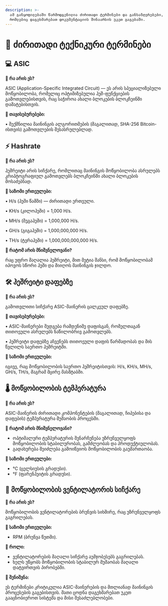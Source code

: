 ```yaml
---
description: >-
  ამ განყოფილებაში წარმოდგენილია ძირითადი ტერმინები და განსაზღვრებები, 
  რომლებიც დაგეხმარებათ დოკუმენტაციის შინაარსის უკეთ გაგებაში.
---
```


# 📘 ძირითადი ტექნიკური ტერმინები

## 💻 ASIC

**🔹 რა არის ეს?**

ASIC (Application-Specific Integrated Circuit) — ეს არის სპეციალიზებული მოწყობილობა, 
რომელიც ოპტიმიზებულია ჰეშ-ფუნქციების გამოთვლებისთვის, 
რაც საჭიროა ახალი ბლოკების ბლოკჩეინში დამატებისთვის.

**🔹 თავისებურებები:**

• შექმნილია მაინინგის ალგორითმების (მაგალითად, SHA-256 Bitcoin-ისთვის) 
  გამოთვლების შესასრულებლად.

## ⚡ Hashrate

**🔹 რა არის ეს?**

ჰეშრეიტი არის სიჩქარე, რომლითაც მაინინგის მოწყობილობა ასრულებს 
კრიპტოგრაფიულ გამოთვლებს ბლოკჩეინში ახალი ბლოკების მოსაძებნად.

**🔹 საზომი ერთეულები:**

• H/s (ჰეში წამში) — ძირითადი ერთეული.

• KH/s (კილოჰეში) = 1,000 H/s.

• MH/s (მეგაჰეში) = 1,000,000 H/s.

• GH/s (გიგაჰეში) = 1,000,000,000 H/s.

• TH/s (ტერაჰეში) = 1,000,000,000,000 H/s.

**🔹 რატომ არის მნიშვნელოვანი?**

რაც უფრო მაღალია ჰეშრეიტი, მით მეტია შანსი, რომ მოწყობილობამ იპოვოს 
სწორი ჰეში და მიიღოს მაინინგის ჯილდო.

## 🛠️ ჰეშრეიტი დაფებზე

**🔹 რა არის ეს?**

გამოთვლითი სიჩქარე ASIC-მაინერის ცალკეულ დაფებზე.

**🔹 თავისებურებები:**

• ASIC-მაინერები შედგება რამდენიმე დაფისგან, რომელთაგან თითოეული 
  ასრულებს ნაწილობრივ გამოთვლებს.

• ჰეშრეიტი დაფებზე აჩვენებს თითოეული დაფის წარმადობას და 
  მის წვლილს საერთო ჰეშრეიტში.

**🔹 საზომი ერთეულები:**

იგივე, რაც მოწყობილობის საერთო ჰეშრეიტისთვის: H/s, KH/s, MH/s, GH/s, TH/s, 
მაგრამ მცირე მასშტაბში.

## 🌡️ მოწყობილობის ტემპერატურა

**🔹 რა არის ეს?**

ASIC-მაინერის ძირითადი კომპონენტების (მაგალითად, ჩიპებისა და დაფების) 
ტემპერატურა მუშაობის პროცესში.

**🔹 რატომ არის მნიშვნელოვანი?**

* ოპტიმალური ტემპერატურის შენარჩუნება უზრუნველყოფს მოწყობილობის სტაბილურობას, 
  გამძლეობას და პროდუქტიულობას.
* გადახურება შეიძლება გამოიწვიოს მოწყობილობის გაუმართაობა.

**🔹 საზომი ერთეულები:**

* &#x20;°C (ცელსიუსის გრადუსი).
* &#x20;°F (ფარენჰეიტის გრადუსი).

## 🔄 მოწყობილობის ვენტილატორის სიჩქარე

**🔹 რა არის ეს?**

მოწყობილობის ვენტილატორების ბრუნვის სიხშირე, რაც უზრუნველყოფს გაგრილებას.

**🔹 საზომი ერთეულები:**

* &#x20;RPM (ბრუნვა წუთში).

**🔹 როლი:**

* ვენტილატორების მაღალი სიჩქარე აუმჯობესებს გაგრილებას.
* ხელს უწყობს მოწყობილობის სტაბილურ მუშაობას მაღალი დატვირთვის პირობებში.

**🎯 შენიშვნა:**

ეს ტერმინები კრიტიკულია ASIC-მაინერების და მთლიანად მაინინგის პროცესების 
გაგებისთვის. მათი ცოდნა დაგეხმარებათ უკეთ გააცნობიეროთ სისტემა და მისი შესაძლებლობები.
